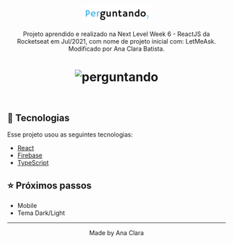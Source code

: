 <p align="center">
 <img src="src/assets/images/logo.png" alt="Perguntando" width="160px"></a>
</p>

<p align="center">
Projeto aprendido e realizado na Next Level Week 6 - ReactJS da Rocketseat em Jul/2021, com nome de projeto inicial com: LetMeAsk. Modificado por Ana Clara Batista.
</p>

<h1 align="center">
   <img src="https://i.ibb.co/xhNR1jh/perguntando.png" alt="perguntando" border="0"></a>
</h1>

<br>

## 🧪 Tecnologias

Esse projeto usou as seguintes tecnologias:

- [React](https://reactjs.org)
- [Firebase](https://firebase.google.com/)
- [TypeScript](https://www.typescriptlang.org/)

## ⭐ Próximos passos

- Mobile
- Tema Dark/Light

---

<p align="center">Made by Ana Clara</p>
